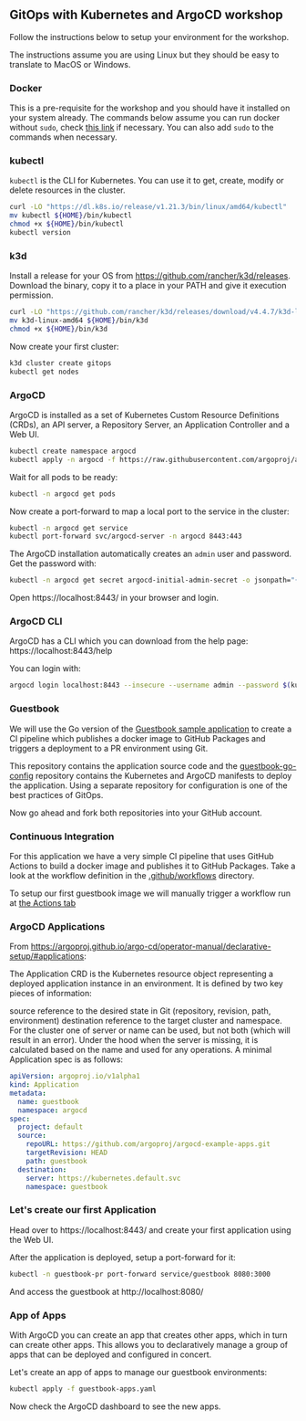 ## GitOps with Kubernetes and ArgoCD workshop

Follow the instructions below to setup your environment for the workshop.

The instructions assume you are using Linux but they should be easy to translate to MacOS or Windows.

### Docker

This is a pre-requisite for the workshop and you should have it installed on your system already.
The commands below assume you can run docker without `sudo`, check [this link](https://docs.docker.com/engine/install/linux-postinstall/#manage-docker-as-a-non-root-user) if necessary. You can also add `sudo` to the commands when necessary.

### kubectl

`kubectl` is the CLI for Kubernetes. You can use it to get, create, modify or delete resources in the cluster.

```sh
curl -LO "https://dl.k8s.io/release/v1.21.3/bin/linux/amd64/kubectl"
mv kubectl ${HOME}/bin/kubectl
chmod +x ${HOME}/bin/kubectl
kubectl version
```

### k3d

Install a release for your OS from https://github.com/rancher/k3d/releases.
Download the binary, copy it to a place in your PATH and give it execution permission.

```sh
curl -LO "https://github.com/rancher/k3d/releases/download/v4.4.7/k3d-linux-amd64"
mv k3d-linux-amd64 ${HOME}/bin/k3d
chmod +x ${HOME}/bin/k3d
```

Now create your first cluster:

```sh
k3d cluster create gitops
kubectl get nodes
```

### ArgoCD

ArgoCD is installed as a set of Kubernetes Custom Resource Definitions (CRDs), an API server,
a Repository Server, an Application Controller and a Web UI.

```sh
kubectl create namespace argocd
kubectl apply -n argocd -f https://raw.githubusercontent.com/argoproj/argo-cd/stable/manifests/install.yaml
```

Wait for all pods to be ready:
```sh
kubectl -n argocd get pods
```

Now create a port-forward to map a local port to the service in the cluster:
```sh
kubectl -n argocd get service
kubectl port-forward svc/argocd-server -n argocd 8443:443
```

The ArgoCD installation automatically creates an `admin` user and password. Get the password with:

```sh
kubectl -n argocd get secret argocd-initial-admin-secret -o jsonpath="{.data.password}" | base64 -d; echo
```

Open https://localhost:8443/ in your browser and login.

### ArgoCD CLI

ArgoCD has a CLI which you can download from the help page: https://localhost:8443/help

You can login with:
```sh
argocd login localhost:8443 --insecure --username admin --password $(kubectl -n argocd get secret argocd-initial-admin-secret -o jsonpath="{.data.password}" | base64 -d)
```

### Guestbook

We will use the Go version of the [Guestbook sample application](https://github.com/kubernetes/examples/tree/master/guestbook-go) 
to create a CI pipeline which publishes a docker image to GitHub Packages and triggers a deployment 
to a PR environment using Git.

This repository contains the application source code and the [guestbook-go-config](../../../guestbook-go-config) repository contains 
the Kubernetes and ArgoCD manifests to deploy the application. Using a separate repository for configuration is one of the best practices of GitOps.

Now go ahead and fork both repositories into your GitHub account.

### Continuous Integration

For this application we have a very simple CI pipeline that uses GitHub Actions to build a docker image and publishes it to GitHub Packages. Take a look at the workflow definition in the [.github/workflows](.github/workflows) directory.

To setup our first guestbook image we will manually trigger a workflow run at [the Actions tab](../../actions/workflows/ci.yaml)

### ArgoCD Applications

From https://argoproj.github.io/argo-cd/operator-manual/declarative-setup/#applications:

The Application CRD is the Kubernetes resource object representing a deployed application instance in an environment. It is defined by two key pieces of information:

source reference to the desired state in Git (repository, revision, path, environment)
destination reference to the target cluster and namespace. For the cluster one of server or name can be used, but not both (which will result in an error). Under the hood when the server is missing, it is calculated based on the name and used for any operations.
A minimal Application spec is as follows:

```yaml
apiVersion: argoproj.io/v1alpha1
kind: Application
metadata:
  name: guestbook
  namespace: argocd
spec:
  project: default
  source:
    repoURL: https://github.com/argoproj/argocd-example-apps.git
    targetRevision: HEAD
    path: guestbook
  destination:
    server: https://kubernetes.default.svc
    namespace: guestbook
```

### Let's create our first Application

Head over to https://localhost:8443/ and create your first application using the Web UI.

After the application is deployed, setup a port-forward for it:

```sh
kubectl -n guestbook-pr port-forward service/guestbook 8080:3000
```

And access the guestbook at http://localhost:8080/

### App of Apps

With ArgoCD you can create an app that creates other apps, which in turn can create other apps. This allows you to declaratively manage a group of apps that can be deployed and configured in concert.

Let's create an app of apps to manage our guestbook environments:
```sh
kubectl apply -f guestbook-apps.yaml
```

Now check the ArgoCD dashboard to see the new apps.
